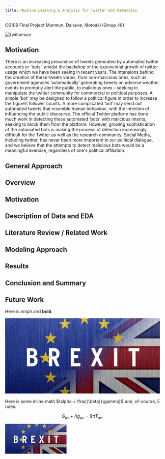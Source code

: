 ```yaml
---
title: Machine Learning & Analysis for Twitter Bot Detection
---
```

CS109 Final Project
Munmun, Daisuke, Motoaki (Group 48)

<img src="index_files/twitcensor.png" alt="twitcensor" width="500"/>

## Motivation

There is an increasing prevalence of tweets generated by automated twitter accounts or 'bots', amidst the backdrop of the exponential growth of twitter usage which we have been seeing in recent years. The intensions behind the creation of these tweets varies, from non-malicious ones, such as government agencies ‘automatically’ generating tweets on adverse weather events to promptly alert the public, to malicious ones – seeking to manipulate the twitter community for commercial or political purposes. A simple ‘bot’ may be designed to follow a political figure in order to increase the figure’s follower counts. A more complicated ‘bot’ may send out automated tweets that resemble human behaviour, with the intention of influencing the public discourse. The official Twitter platform has done much work in detecting these automated ‘bots’ with malicious intents, seeking to block them from the platform. However, growing sophistication of the automated bots is making the process of detection increasingly difficult for the Twitter as well as the research community. Social Media, including twitter, has never been more important in our political dialogue, and we believe that the attempts to detect malicious bots would be a meaningful exercise, regardless of one's political affiliation.


## General Approach 

## Overview

## Motivation

## Description of Data and EDA

## Literature Review / Related Work

## Modeling Approach

## Results

## Conclusion and Summary

## Future Work





Here is *emph* and **bold**.

![png](index_files/brexit.png)


Here is some inline math $\alpha = \frac{\beta}{\gamma}$ and, of-course, E rules:

$$ G_{\mu\nu} + \Lambda g_{\mu\nu}  = 8 \pi T_{\mu\nu} . $$


<img src="index_files/brexit.png" alt="brexit" width="200"/>